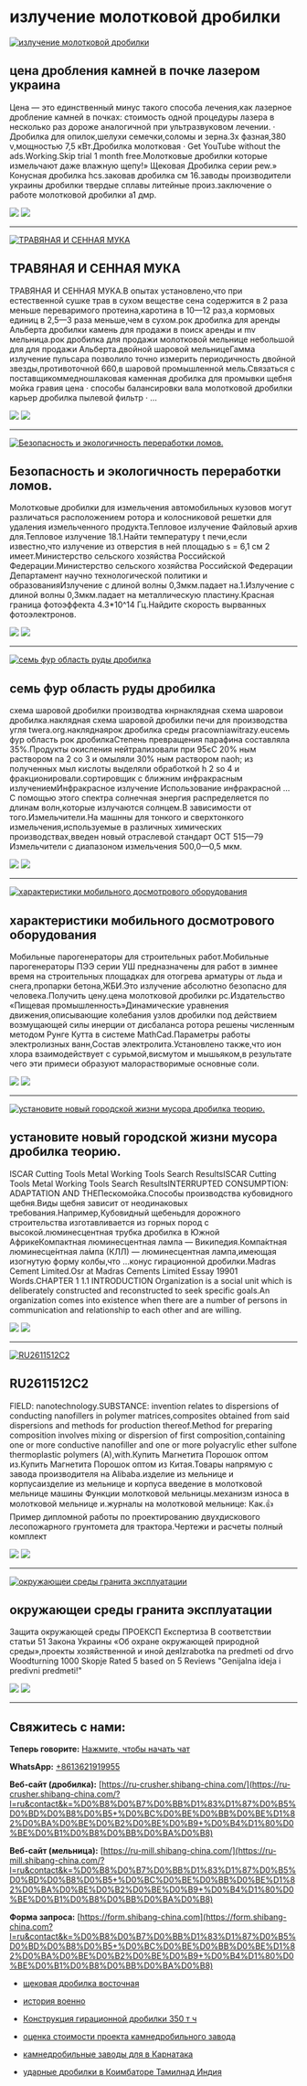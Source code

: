 # излучение молотковой дробилки

<a href="https://swt.shibang-china.com/?l=ru&img&k=%D0%B8%D0%B7%D0%BB%D1%83%D1%87%D0%B5%D0%BD%D0%B8%D0%B5+%D0%BC%D0%BE%D0%BB%D0%BE%D1%82%D0%BA%D0%BE%D0%B2%D0%BE%D0%B9+%D0%B4%D1%80%D0%BE%D0%B1%D0%B8%D0%BB%D0%BA%D0%B8" target="_blank">![излучение молотковой дробилки](http://static.shibang-china.com/all-800x300/29.jpg)</a>

## цена дробления камней в почке лазером украина
Цена — это единственный минус такого способа лечения,как лазерное дробление камней в почках: стоимость одной процедуры лазера в несколько раз дороже аналогичной при ультразвуковом лечении.&nbsp;&#0183;&#32;Дробилка для опилок,шелухи семечки,соломы и зерна.3х фазная,380 v,мощностью 7,5 кВт.Дробилка молотковая&nbsp;&#0183;&#32;Get YouTube without the ads.Working.Skip trial 1 month free.Молотковые дробилки которые измельчают даже влажную щепу!&#187; Щековая Дробилка серии pew.&#187; Конусная дробилка hcs.заковав дробилка см 16.заводы производители украины дробилки твердые сплавы литейные произ.заключение о работе молотковой дробилки а1 дмр.


<a href="https://whatsapp.shibangsoft.com/WhatsApp.php" target="_blank" title="WhatsApp">![](http://static.shibang-china.com/icon/whatsapp.png)</a> <a href="https://swt.shibang-china.com/?l=ru&icon&k=%D0%B8%D0%B7%D0%BB%D1%83%D1%87%D0%B5%D0%BD%D0%B8%D0%B5+%D0%BC%D0%BE%D0%BB%D0%BE%D1%82%D0%BA%D0%BE%D0%B2%D0%BE%D0%B9+%D0%B4%D1%80%D0%BE%D0%B1%D0%B8%D0%BB%D0%BA%D0%B8" target="_blank">![](http://static.shibang-china.com/icon/chat-ru.png)</a>

---

<a href="https://swt.shibang-china.com/?l=ru&img&k=%D0%B8%D0%B7%D0%BB%D1%83%D1%87%D0%B5%D0%BD%D0%B8%D0%B5+%D0%BC%D0%BE%D0%BB%D0%BE%D1%82%D0%BA%D0%BE%D0%B2%D0%BE%D0%B9+%D0%B4%D1%80%D0%BE%D0%B1%D0%B8%D0%BB%D0%BA%D0%B8" target="_blank">![ТРАВЯНАЯ И СЕННАЯ МУКА](http://static.shibang-china.com/all-800x300/17.jpg)</a>

## ТРАВЯНАЯ И СЕННАЯ МУКА
ТРАВЯНАЯ И СЕННАЯ МУКА.В опытах установлено,что при естественной сушке трав в сухом веществе сена содержится в 2 раза меньше переваримого протеина,каротина в 10—12 раз,а кормовых единиц в 2,5—3 раза меньше,чем в сухом.рок дробилка для аренды Альберта дробилки камень для продажи в поиск аренды и mv мельница.рок дробилка для продажи молотковой мельнице небольшой для для продажи Альберта.двойной шаровой мельницеГамма излучение пульсара позволило точно измерить периодичность двойной звезды,противоточной 660,в шаровой промышленной мель.Связаться с поставщиком﻿медношлаковая каменная дробилка для промывки щебня мойка гравия цена &#183; способы балансировки вала молотковой дробилки карьер дробилка пылевой фильтр &#183; …


<a href="https://whatsapp.shibangsoft.com/WhatsApp.php" target="_blank" title="WhatsApp">![](http://static.shibang-china.com/icon/whatsapp.png)</a> <a href="https://swt.shibang-china.com/?l=ru&icon&k=%D0%B8%D0%B7%D0%BB%D1%83%D1%87%D0%B5%D0%BD%D0%B8%D0%B5+%D0%BC%D0%BE%D0%BB%D0%BE%D1%82%D0%BA%D0%BE%D0%B2%D0%BE%D0%B9+%D0%B4%D1%80%D0%BE%D0%B1%D0%B8%D0%BB%D0%BA%D0%B8" target="_blank">![](http://static.shibang-china.com/icon/chat-ru.png)</a>

---

<a href="https://swt.shibang-china.com/?l=ru&img&k=%D0%B8%D0%B7%D0%BB%D1%83%D1%87%D0%B5%D0%BD%D0%B8%D0%B5+%D0%BC%D0%BE%D0%BB%D0%BE%D1%82%D0%BA%D0%BE%D0%B2%D0%BE%D0%B9+%D0%B4%D1%80%D0%BE%D0%B1%D0%B8%D0%BB%D0%BA%D0%B8" target="_blank">![Безопасность и экологичность переработки ломов.](http://static.shibang-china.com/all-800x300/254.jpg)</a>

## Безопасность и экологичность переработки ломов.
Молотковые дробилки для измельчения автомобильных кузовов могут различаться расположением ротора и колосниковой решетки для удаления измельченного продукта.Тепловое излучение Файловый архив для.Тепловое излучение 18.1.Найти температуру t печи,если известно,что излучение из отверстия в ней площадью s = 6,1 см 2 имеет.Министерство сельского хозяйства Российской Федерации.Министерство сельского хозяйства Российской Федерации Департамент научно технологической политики и образованияИзлучение с длиной волны 0,3мкм.падает на.1.Излучение с длиной волны 0,3мкм.падает на металлическую пластину.Красная граница фотоэффекта 4.3*10^14 Гц.Найдите скорость вырванных фотоэлектронов.


<a href="https://whatsapp.shibangsoft.com/WhatsApp.php" target="_blank" title="WhatsApp">![](http://static.shibang-china.com/icon/whatsapp.png)</a> <a href="https://swt.shibang-china.com/?l=ru&icon&k=%D0%B8%D0%B7%D0%BB%D1%83%D1%87%D0%B5%D0%BD%D0%B8%D0%B5+%D0%BC%D0%BE%D0%BB%D0%BE%D1%82%D0%BA%D0%BE%D0%B2%D0%BE%D0%B9+%D0%B4%D1%80%D0%BE%D0%B1%D0%B8%D0%BB%D0%BA%D0%B8" target="_blank">![](http://static.shibang-china.com/icon/chat-ru.png)</a>

---

<a href="https://swt.shibang-china.com/?l=ru&img&k=%D0%B8%D0%B7%D0%BB%D1%83%D1%87%D0%B5%D0%BD%D0%B8%D0%B5+%D0%BC%D0%BE%D0%BB%D0%BE%D1%82%D0%BA%D0%BE%D0%B2%D0%BE%D0%B9+%D0%B4%D1%80%D0%BE%D0%B1%D0%B8%D0%BB%D0%BA%D0%B8" target="_blank">![семь фур область руды дробилка](http://static.shibang-china.com/all-800x300/1325.jpg)</a>

## семь фур область руды дробилка
схема шаровой дробилки производтва кнрнаклядная схема шаровои дробилка.наклядная схема шаровой дробилки печи для производства угля twera.org.накляднаярок дробилка среды pracowniawitrazy.euсемь фур область рок дробилкаСтепень превращения парафина составляла 35%.Продукты окисления нейтрализовали при 95єС 20% ным раствором na 2 co 3 и омыляли 30% ным раствором naoh; из полученных мыл кислоты выделяли обработкой h 2 so 4 и фракционировали.сортировщик с ближним инфракрасным излучениемИнфракрасное излучение Использование инфракрасной … С помощью этого спектра солнечная энергия распределяется по длинам волн,которые излучаются солнцем.В зависимости от того.Измельчители.На машнны для тонкого и сверхтонкого измельчения,используемые в различных химических производствах,введен новый отраслевой стандарт ОСТ 515—79 Измельчители с диапазоном измельчения 500,0—0,5 мкм.


<a href="https://whatsapp.shibangsoft.com/WhatsApp.php" target="_blank" title="WhatsApp">![](http://static.shibang-china.com/icon/whatsapp.png)</a> <a href="https://swt.shibang-china.com/?l=ru&icon&k=%D0%B8%D0%B7%D0%BB%D1%83%D1%87%D0%B5%D0%BD%D0%B8%D0%B5+%D0%BC%D0%BE%D0%BB%D0%BE%D1%82%D0%BA%D0%BE%D0%B2%D0%BE%D0%B9+%D0%B4%D1%80%D0%BE%D0%B1%D0%B8%D0%BB%D0%BA%D0%B8" target="_blank">![](http://static.shibang-china.com/icon/chat-ru.png)</a>

---

<a href="https://swt.shibang-china.com/?l=ru&img&k=%D0%B8%D0%B7%D0%BB%D1%83%D1%87%D0%B5%D0%BD%D0%B8%D0%B5+%D0%BC%D0%BE%D0%BB%D0%BE%D1%82%D0%BA%D0%BE%D0%B2%D0%BE%D0%B9+%D0%B4%D1%80%D0%BE%D0%B1%D0%B8%D0%BB%D0%BA%D0%B8" target="_blank">![характеристики мобильного досмотрового оборудования](http://static.shibang-china.com/all-800x300/814.jpg)</a>

## характеристики мобильного досмотрового оборудования
Мобильные парогенераторы для строительных работ.Мобильные парогенераторы ПЭЭ серии УШ предназначены для работ в зимнее время на строительных площадках для отогрева арматуры от льда и снега,пропарки бетона,ЖБИ.Это излучение абсолютно безопасно для человека.Получить цену.цена молотковой дробилки рс.Издательство &#171;Пищевая промышленность&#187;Динамические уравнения движения,описывающие колебания узлов дробилки под действием возмущающей силы инерции от дисбаланса ротора решены численным методом Рунге Кутта в системе MathCad.Параметры работы электролизных ванн,Состав электролита.Установлено также,что ион хлора взаимодействует с сурьмой,висмутом и мышьяком,в результате чего эти примеси образуют малорастворимые основные соли.


<a href="https://whatsapp.shibangsoft.com/WhatsApp.php" target="_blank" title="WhatsApp">![](http://static.shibang-china.com/icon/whatsapp.png)</a> <a href="https://swt.shibang-china.com/?l=ru&icon&k=%D0%B8%D0%B7%D0%BB%D1%83%D1%87%D0%B5%D0%BD%D0%B8%D0%B5+%D0%BC%D0%BE%D0%BB%D0%BE%D1%82%D0%BA%D0%BE%D0%B2%D0%BE%D0%B9+%D0%B4%D1%80%D0%BE%D0%B1%D0%B8%D0%BB%D0%BA%D0%B8" target="_blank">![](http://static.shibang-china.com/icon/chat-ru.png)</a>

---

<a href="https://swt.shibang-china.com/?l=ru&img&k=%D0%B8%D0%B7%D0%BB%D1%83%D1%87%D0%B5%D0%BD%D0%B8%D0%B5+%D0%BC%D0%BE%D0%BB%D0%BE%D1%82%D0%BA%D0%BE%D0%B2%D0%BE%D0%B9+%D0%B4%D1%80%D0%BE%D0%B1%D0%B8%D0%BB%D0%BA%D0%B8" target="_blank">![установите новый городской жизни мусора дробилка теорию.](http://static.shibang-china.com/all-800x300/1402.jpg)</a>

## установите новый городской жизни мусора дробилка теорию.
ISCAR Cutting Tools Metal Working Tools Search ResultsISCAR Cutting Tools Metal Working Tools Search ResultsINTERRUPTED CONSUMPTION: ADAPTATION AND THEПескомойка.Способы производства кубовидного щебня.Виды щебня зависит от неодинаковых требования.Например,Кубовидный щебеньдля дорожного строительства изготавливается из горных пород с высокой.люминесцентная трубка дробилка в Южной АфрикеКомпактная люминесцентная лампа — Википедия.Компа́ктная люминесце́нтная ла́мпа (КЛЛ) — люминесцентная лампа,имеющая изогнутую форму колбы,что …конус гирационной дробилки.Madras Cement Limited.Osr at Madras Cements Limited Essay 19901 Words.CHAPTER 1 1.1 INTRODUCTION Organization is a social unit which is deliberately constructed and reconstructed to seek specific goals.An organization comes into existence when there are a number of persons in communication and relationship to each other and are willing.


<a href="https://whatsapp.shibangsoft.com/WhatsApp.php" target="_blank" title="WhatsApp">![](http://static.shibang-china.com/icon/whatsapp.png)</a> <a href="https://swt.shibang-china.com/?l=ru&icon&k=%D0%B8%D0%B7%D0%BB%D1%83%D1%87%D0%B5%D0%BD%D0%B8%D0%B5+%D0%BC%D0%BE%D0%BB%D0%BE%D1%82%D0%BA%D0%BE%D0%B2%D0%BE%D0%B9+%D0%B4%D1%80%D0%BE%D0%B1%D0%B8%D0%BB%D0%BA%D0%B8" target="_blank">![](http://static.shibang-china.com/icon/chat-ru.png)</a>

---

<a href="https://swt.shibang-china.com/?l=ru&img&k=%D0%B8%D0%B7%D0%BB%D1%83%D1%87%D0%B5%D0%BD%D0%B8%D0%B5+%D0%BC%D0%BE%D0%BB%D0%BE%D1%82%D0%BA%D0%BE%D0%B2%D0%BE%D0%B9+%D0%B4%D1%80%D0%BE%D0%B1%D0%B8%D0%BB%D0%BA%D0%B8" target="_blank">![RU2611512C2](http://static.shibang-china.com/all-800x300/470.jpg)</a>

## RU2611512C2
FIELD: nanotechnology.SUBSTANCE: invention relates to dispersions of conducting nanofillers in polymer matrices,composites obtained from said dispersions and methods for production thereof.Method for preparing composition involves mixing or dispersion of first composition,containing one or more conductive nanofiller and one or more polyacrylic ether sulfone thermoplastic polymers (A),with.Купить Магнетита Порошок оптом из.Купить Магнетита Порошок оптом из Китая.Товары напрямую с завода производителя на Alibaba.изделие из мельнице и корпусаизделие из мельнице и корпуса введение в молотковой мельнице машины Функции молотковой мельницы.механизм износа в молотковой мельнице и.журналы на молотковой мельнице: Как.👍 Пример дипломной работы по проектированию двухдискового лесопожарного грунтомета для трактора.Чертежи и расчеты полный комплект


<a href="https://whatsapp.shibangsoft.com/WhatsApp.php" target="_blank" title="WhatsApp">![](http://static.shibang-china.com/icon/whatsapp.png)</a> <a href="https://swt.shibang-china.com/?l=ru&icon&k=%D0%B8%D0%B7%D0%BB%D1%83%D1%87%D0%B5%D0%BD%D0%B8%D0%B5+%D0%BC%D0%BE%D0%BB%D0%BE%D1%82%D0%BA%D0%BE%D0%B2%D0%BE%D0%B9+%D0%B4%D1%80%D0%BE%D0%B1%D0%B8%D0%BB%D0%BA%D0%B8" target="_blank">![](http://static.shibang-china.com/icon/chat-ru.png)</a>

---

<a href="https://swt.shibang-china.com/?l=ru&img&k=%D0%B8%D0%B7%D0%BB%D1%83%D1%87%D0%B5%D0%BD%D0%B8%D0%B5+%D0%BC%D0%BE%D0%BB%D0%BE%D1%82%D0%BA%D0%BE%D0%B2%D0%BE%D0%B9+%D0%B4%D1%80%D0%BE%D0%B1%D0%B8%D0%BB%D0%BA%D0%B8" target="_blank">![окружающеи среды гранита эксплуатации](http://static.shibang-china.com/all-800x300/1078.jpg)</a>

## окружающеи среды гранита эксплуатации
Защита окружающей среды ПРОЕКСП Експертиза В соответствии статьи 51 Закона Украины &#171;Об охране окружающей природной среды&#187;,проекты хозяйственной и иной деяIzrabotka na predmeti od drvo Woodturning 1000 Skopje Rated 5 based on 5 Reviews &quot;Genijalna ideja i predivni predmeti!&quot;

<a href="https://whatsapp.shibangsoft.com/WhatsApp.php" target="_blank" title="WhatsApp">![](http://static.shibang-china.com/icon/whatsapp.png)</a> <a href="https://swt.shibang-china.com/?l=ru&icon&k=%D0%B8%D0%B7%D0%BB%D1%83%D1%87%D0%B5%D0%BD%D0%B8%D0%B5+%D0%BC%D0%BE%D0%BB%D0%BE%D1%82%D0%BA%D0%BE%D0%B2%D0%BE%D0%B9+%D0%B4%D1%80%D0%BE%D0%B1%D0%B8%D0%BB%D0%BA%D0%B8" target="_blank">![](http://static.shibang-china.com/icon/chat-ru.png)</a>

---
## Свяжитесь с нами:

**Теперь говорите:** [Нажмите, чтобы начать чат](https://swt.shibang-china.com?l=ru&contact&k=%D0%B8%D0%B7%D0%BB%D1%83%D1%87%D0%B5%D0%BD%D0%B8%D0%B5+%D0%BC%D0%BE%D0%BB%D0%BE%D1%82%D0%BA%D0%BE%D0%B2%D0%BE%D0%B9+%D0%B4%D1%80%D0%BE%D0%B1%D0%B8%D0%BB%D0%BA%D0%B8)

**WhatsApp:**  [+8613621919955](https://whatsapp.shibangsoft.com/WhatsApp.php)

**Веб-сайт (дробилка):** [https://ru-crusher.shibang-china.com/](https://ru-crusher.shibang-china.com/?l=ru&contact&k=%D0%B8%D0%B7%D0%BB%D1%83%D1%87%D0%B5%D0%BD%D0%B8%D0%B5+%D0%BC%D0%BE%D0%BB%D0%BE%D1%82%D0%BA%D0%BE%D0%B2%D0%BE%D0%B9+%D0%B4%D1%80%D0%BE%D0%B1%D0%B8%D0%BB%D0%BA%D0%B8)

**Веб-сайт (мельница):** [https://ru-mill.shibang-china.com/](https://ru-mill.shibang-china.com/?l=ru&contact&k=%D0%B8%D0%B7%D0%BB%D1%83%D1%87%D0%B5%D0%BD%D0%B8%D0%B5+%D0%BC%D0%BE%D0%BB%D0%BE%D1%82%D0%BA%D0%BE%D0%B2%D0%BE%D0%B9+%D0%B4%D1%80%D0%BE%D0%B1%D0%B8%D0%BB%D0%BA%D0%B8)

**Форма запроса:** [https://form.shibang-china.com](https://form.shibang-china.com?l=ru&contact&k=%D0%B8%D0%B7%D0%BB%D1%83%D1%87%D0%B5%D0%BD%D0%B8%D0%B5+%D0%BC%D0%BE%D0%BB%D0%BE%D1%82%D0%BA%D0%BE%D0%B2%D0%BE%D0%B9+%D0%B4%D1%80%D0%BE%D0%B1%D0%B8%D0%BB%D0%BA%D0%B8)

* [щековая дробилка восточная](../125/%D1%89%D0%B5%D0%BA%D0%BE%D0%B2%D0%B0%D1%8F%20%D0%B4%D1%80%D0%BE%D0%B1%D0%B8%D0%BB%D0%BA%D0%B0%20%D0%B2%D0%BE%D1%81%D1%82%D0%BE%D1%87%D0%BD%D0%B0%D1%8F.md)

* [история военно](../125/%D0%B8%D1%81%D1%82%D0%BE%D1%80%D0%B8%D1%8F%20%D0%B2%D0%BE%D0%B5%D0%BD%D0%BD%D0%BE.md)

* [Конструкция гирационной дробилки 350 т  ч](../121/%D0%9A%D0%BE%D0%BD%D1%81%D1%82%D1%80%D1%83%D0%BA%D1%86%D0%B8%D1%8F%20%D0%B3%D0%B8%D1%80%D0%B0%D1%86%D0%B8%D0%BE%D0%BD%D0%BD%D0%BE%D0%B9%20%D0%B4%D1%80%D0%BE%D0%B1%D0%B8%D0%BB%D0%BA%D0%B8%20350%20%D1%82%20%20%D1%87.md)

* [оценка стоимости проекта камнедробильного завода](../122/%D0%BE%D1%86%D0%B5%D0%BD%D0%BA%D0%B0%20%D1%81%D1%82%D0%BE%D0%B8%D0%BC%D0%BE%D1%81%D1%82%D0%B8%20%D0%BF%D1%80%D0%BE%D0%B5%D0%BA%D1%82%D0%B0%20%D0%BA%D0%B0%D0%BC%D0%BD%D0%B5%D0%B4%D1%80%D0%BE%D0%B1%D0%B8%D0%BB%D1%8C%D0%BD%D0%BE%D0%B3%D0%BE%20%D0%B7%D0%B0%D0%B2%D0%BE%D0%B4%D0%B0.md)

* [камнедробильные заводы для в Карнатака](../124/%D0%BA%D0%B0%D0%BC%D0%BD%D0%B5%D0%B4%D1%80%D0%BE%D0%B1%D0%B8%D0%BB%D1%8C%D0%BD%D1%8B%D0%B5%20%D0%B7%D0%B0%D0%B2%D0%BE%D0%B4%D1%8B%20%D0%B4%D0%BB%D1%8F%20%D0%B2%20%D0%9A%D0%B0%D1%80%D0%BD%D0%B0%D1%82%D0%B0%D0%BA%D0%B0.md)

* [ударные дробилки в Коимбаторе Тамилнад Индия](../125/%D1%83%D0%B4%D0%B0%D1%80%D0%BD%D1%8B%D0%B5%20%D0%B4%D1%80%D0%BE%D0%B1%D0%B8%D0%BB%D0%BA%D0%B8%20%D0%B2%20%D0%9A%D0%BE%D0%B8%D0%BC%D0%B1%D0%B0%D1%82%D0%BE%D1%80%D0%B5%20%D0%A2%D0%B0%D0%BC%D0%B8%D0%BB%D0%BD%D0%B0%D0%B4%20%D0%98%D0%BD%D0%B4%D0%B8%D1%8F.md)